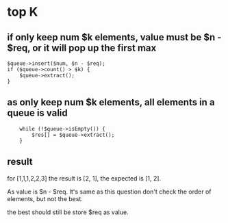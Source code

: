 # top K

## if only keep num $k elements, value must be $n - $req, or it will pop up the first max
            
    $queue->insert($num, $n - $req);
    if ($queue->count() > $k) {
        $queue->extract();
    }
            
## as only keep num $k elements, all elements in a queue is valid
        while (!$queue->isEmpty()) {
            $res[] = $queue->extract();    
        }
        
## result

for [1,1,1,2,2,3] the result is [2, 1], the expected is [1, 2]. 

As value is $n - $req. It's same as this question don't check the order of elements, but not the best. 

the best should still be store $req as value.
        
